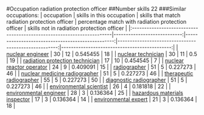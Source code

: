 #Occupation radiation protection officer
##Number skills 22
###Similar occupations:
| occupation                                                            |   skills in this occupation |   skills that match radiation protection officer |   percentage match with radiation protection officer |   skills not in radiation protection officer |
|:----------------------------------------------------------------------|----------------------------:|-------------------------------------------------:|-----------------------------------------------------:|---------------------------------------------:|
| [nuclear engineer](nuclear_engineer.md)                               |                          30 |                                               12 |                                             0.545455 |                                           18 |
| [nuclear technician](nuclear_technician.md)                           |                          30 |                                               11 |                                             0.5      |                                           19 |
| [radiation protection technician](radiation_protection_technician.md) |                          17 |                                               10 |                                             0.454545 |                                            7 |
| [nuclear reactor operator](nuclear_reactor_operator.md)               |                          24 |                                                9 |                                             0.409091 |                                           15 |
| [radiographer](radiographer.md)                                       |                          51 |                                                5 |                                             0.227273 |                                           46 |
| [nuclear medicine radiographer](nuclear_medicine_radiographer.md)     |                          51 |                                                5 |                                             0.227273 |                                           46 |
| [therapeutic radiographer](therapeutic_radiographer.md)               |                          55 |                                                5 |                                             0.227273 |                                           50 |
| [diagnostic radiographer](diagnostic_radiographer.md)                 |                          51 |                                                5 |                                             0.227273 |                                           46 |
| [environmental scientist](environmental_scientist.md)                 |                          26 |                                                4 |                                             0.181818 |                                           22 |
| [environmental engineer](environmental_engineer.md)                   |                          28 |                                                3 |                                             0.136364 |                                           25 |
| [hazardous materials inspector](hazardous_materials_inspector.md)     |                          17 |                                                3 |                                             0.136364 |                                           14 |
| [environmental expert](environmental_expert.md)                       |                          21 |                                                3 |                                             0.136364 |                                           18 |
